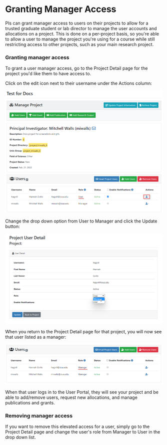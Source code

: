 # Granting Manager Access

PIs can grant manager access to users on their projects to allow for a trusted graduate student or lab director to manage the user accounts and allocations on a project. This is done on a per-project basis, so you're able to allow a user to manage the project you're using for a course while still restricting access to other projects, such as your main research project.

### Granting manager access

To grant a user manager access, go to the Project Detail page for the project you'd like them to have access to.

Click on the edit icon next to their username under the Actions column:

![Modify User Status](_media/project_and_allocation_management/modify_user_button.png ':size=50%')

Change the drop down option from User to Manager and click the Update button:

![Modify Manager Status](_media/project_and_allocation_management/modify_manager_status.png ':size=50%')

When you return to the Project Detail page for that project, you will now see that user listed as a manager:

![Manager User Status](_media/project_and_allocation_management/manager_user_status.png ':size=50%')

When that user logs in to the User Portal, they will see your project and be able to add/remove users, request new allocations, and manage publications and grants.

### Removing manager access

If you want to remove this elevated access for a user, simply go to the Project Detail page and change the user's role from Manager to User in the drop down list.
